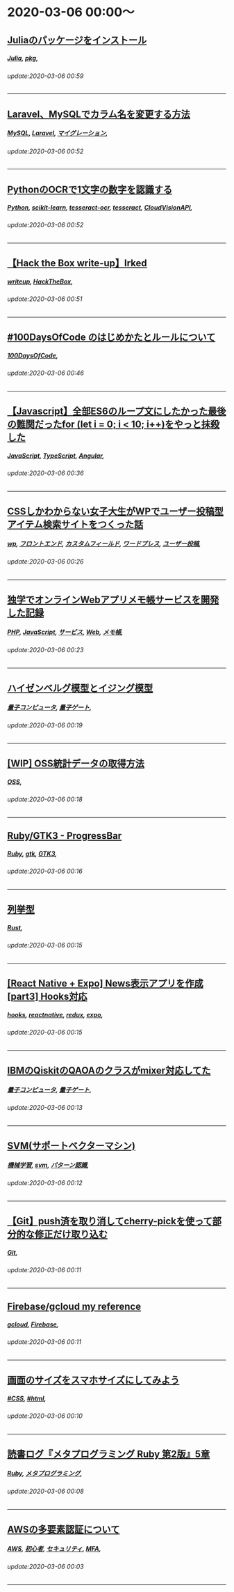 # 2020-03-06 00:00～
## [Juliaのパッケージをインストール](https://qiita.com/flu_bit/items/910f75ef48a26b4041b0)
##### [Julia](https://qiita.com/tags/Julia), [pkg](https://qiita.com/tags/pkg), 
###### update:2020-03-06 00:59
---
## [Laravel、MySQLでカラム名を変更する方法](https://qiita.com/shimo0427/items/a0a5ffe821bdb2b70af0)
##### [MySQL](https://qiita.com/tags/MySQL), [Laravel](https://qiita.com/tags/Laravel), [マイグレーション](https://qiita.com/tags/マイグレーション), 
###### update:2020-03-06 00:52
---
## [PythonのOCRで1文字の数字を認識する](https://qiita.com/hatt_takumi/items/5f88cafc82f5e31e6375)
##### [Python](https://qiita.com/tags/Python), [scikit-learn](https://qiita.com/tags/scikit-learn), [tesseract-ocr](https://qiita.com/tags/tesseract-ocr), [tesseract](https://qiita.com/tags/tesseract), [CloudVisionAPI](https://qiita.com/tags/CloudVisionAPI), 
###### update:2020-03-06 00:52
---
## [【Hack the Box write-up】Irked](https://qiita.com/sanpo_shiho/items/fe1f4b35cf74f09a6cb8)
##### [writeup](https://qiita.com/tags/writeup), [HackTheBox](https://qiita.com/tags/HackTheBox), 
###### update:2020-03-06 00:51
---
## [#100DaysOfCode のはじめかたとルールについて](https://qiita.com/akihanari/items/fc24d2faf88c8f768cdf)
##### [100DaysOfCode](https://qiita.com/tags/100DaysOfCode), 
###### update:2020-03-06 00:46
---
## [【Javascript】全部ES6のループ文にしたかった最後の難関だったfor (let i = 0; i < 10; i++)をやっと抹殺した](https://qiita.com/pg_yamaton/items/ac60688f00e3ab2398ff)
##### [JavaScript](https://qiita.com/tags/JavaScript), [TypeScript](https://qiita.com/tags/TypeScript), [Angular](https://qiita.com/tags/Angular), 
###### update:2020-03-06 00:36
---
## [CSSしかわからない女子大生がWPでユーザー投稿型アイテム検索サイトをつくった話](https://qiita.com/sakubankas/items/f7129799921c30488b7a)
##### [wp](https://qiita.com/tags/wp), [フロントエンド](https://qiita.com/tags/フロントエンド), [カスタムフィールド](https://qiita.com/tags/カスタムフィールド), [ワードプレス](https://qiita.com/tags/ワードプレス), [ユーザー投稿](https://qiita.com/tags/ユーザー投稿), 
###### update:2020-03-06 00:26
---
## [独学でオンラインWebアプリメモ帳サービスを開発した記録](https://qiita.com/V66406bHumA6J6i/items/ebd7dbadb26c42a5c5a6)
##### [PHP](https://qiita.com/tags/PHP), [JavaScript](https://qiita.com/tags/JavaScript), [サービス](https://qiita.com/tags/サービス), [Web](https://qiita.com/tags/Web), [メモ帳](https://qiita.com/tags/メモ帳), 
###### update:2020-03-06 00:23
---
## [ハイゼンベルグ模型とイジング模型](https://qiita.com/YuichiroMinato/items/5c1a936acbeb1ae10fc8)
##### [量子コンピュータ](https://qiita.com/tags/量子コンピュータ), [量子ゲート](https://qiita.com/tags/量子ゲート), 
###### update:2020-03-06 00:19
---
## [[WIP] OSS統計データの取得方法](https://qiita.com/kannkyo/items/3a354600ced0af63375a)
##### [OSS](https://qiita.com/tags/OSS), 
###### update:2020-03-06 00:18
---
## [Ruby/GTK3 - ProgressBar](https://qiita.com/kojix2/items/9de19677bc4db6445931)
##### [Ruby](https://qiita.com/tags/Ruby), [gtk](https://qiita.com/tags/gtk), [GTK3](https://qiita.com/tags/GTK3), 
###### update:2020-03-06 00:16
---
## [列挙型](https://qiita.com/tonesuke/items/adfdb2b0e17780671ccb)
##### [Rust](https://qiita.com/tags/Rust), 
###### update:2020-03-06 00:15
---
## [[React Native + Expo] News表示アプリを作成[part3] Hooks対応](https://qiita.com/dai_designing/items/74f00f62cf1c215418d0)
##### [hooks](https://qiita.com/tags/hooks), [reactnative](https://qiita.com/tags/reactnative), [redux](https://qiita.com/tags/redux), [expo](https://qiita.com/tags/expo), 
###### update:2020-03-06 00:15
---
## [IBMのQiskitのQAOAのクラスがmixer対応してた](https://qiita.com/YuichiroMinato/items/eb5498023be92e83acbd)
##### [量子コンピュータ](https://qiita.com/tags/量子コンピュータ), [量子ゲート](https://qiita.com/tags/量子ゲート), 
###### update:2020-03-06 00:13
---
## [SVM(サポートベクターマシン)](https://qiita.com/hirokuyu/items/d3d90465fc7fa133e668)
##### [機械学習](https://qiita.com/tags/機械学習), [svm](https://qiita.com/tags/svm), [パターン認識](https://qiita.com/tags/パターン認識), 
###### update:2020-03-06 00:12
---
## [【Git】push済を取り消してcherry-pickを使って部分的な修正だけ取り込む](https://qiita.com/pg_yamaton/items/5fca6de09d5ee6e2e2bf)
##### [Git](https://qiita.com/tags/Git), 
###### update:2020-03-06 00:11
---
## [Firebase/gcloud  my reference](https://qiita.com/harukax/items/cbb59f338cb38c1e951f)
##### [gcloud](https://qiita.com/tags/gcloud), [Firebase](https://qiita.com/tags/Firebase), 
###### update:2020-03-06 00:11
---
## [画面のサイズをスマホサイズにしてみよう](https://qiita.com/keitah/items/c26e2a97ff9824c3c378)
##### [#CSS](https://qiita.com/tags/#CSS), [#html](https://qiita.com/tags/#html), 
###### update:2020-03-06 00:10
---
## [読書ログ『メタプログラミング Ruby 第2版』5章](https://qiita.com/baramatsubonzo/items/593e6381c73a2ba73919)
##### [Ruby](https://qiita.com/tags/Ruby), [メタプログラミング](https://qiita.com/tags/メタプログラミング), 
###### update:2020-03-06 00:08
---
## [AWSの多要素認証について](https://qiita.com/Katu_any/items/526db867c9b73717e3f1)
##### [AWS](https://qiita.com/tags/AWS), [初心者](https://qiita.com/tags/初心者), [セキュリティ](https://qiita.com/tags/セキュリティ), [MFA](https://qiita.com/tags/MFA), 
###### update:2020-03-06 00:03
---





